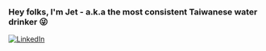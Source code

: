 ### Hey folks, I'm Jet - a.k.a the most consistent Taiwanese water drinker :stuck_out_tongue_winking_eye:

[![LinkedIn](https://img.shields.io/badge/linkedin-%230077B5.svg?&style=for-the-badge&logo=linkedin&logoColor=white)](https://codestackr.com)
